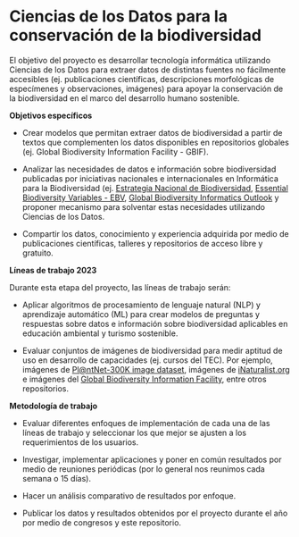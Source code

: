 # Ciencias de los Datos para la conservación de la biodiversidad 

El objetivo del proyecto es desarrollar tecnología informática utilizando Ciencias de los Datos para extraer datos de distintas fuentes no fácilmente accesibles (ej. publicaciones científicas, descripciones morfológicas de especímenes y observaciones, imágenes) para apoyar la conservación de la biodiversidad en el marco del desarrollo humano sostenible.

<b>Objetivos específicos</b>

* Crear modelos que permitan extraer datos de biodiversidad a partir de textos que complementen los datos disponibles en repositorios globales (ej.  Global Biodiversity Information Facility - GBIF).</p>

* Analizar las necesidades de datos e información sobre biodiversidad publicadas por iniciativas nacionales e internacionales en Informática para la Biodiversidad (ej. [Estrategia Nacional de Biodiversidad](https://www.enbcr.go.cr/), [Essential Biodiversity Variables - EBV](https://geobon.org/ebvs/what-are-ebvs/), [Global Biodiversity Informatics Outlook](https://www.biodiversityinformatics.org/en/gbio-framework/overview/) y proponer mecanismo para solventar estas necesidades utilizando Ciencias de los Datos.</p> 

* Compartir los datos, conocimiento y experiencia adquirida por medio de publicaciones científicas, talleres y repositorios de acceso libre y gratuito. </p>

<b> Líneas de trabajo 2023 </b></p>

Durante esta etapa del proyecto, las líneas de trabajo serán:</p>

* Aplicar algoritmos de procesamiento de lenguaje natural (NLP) y aprendizaje automático (ML) para crear modelos de preguntas y respuestas sobre datos e información sobre biodiversidad aplicables en educación ambiental y turismo sostenible.</p>

* Evaluar conjuntos de imágenes de biodiversidad para medir aptitud de uso en desarrollo de capacidades (ej. cursos del TEC). Por ejemplo, imágenes de [Pl@ntNet-300K image dataset](https://zenodo.org/record/5645731#.Y88UadLMJpz), imágenes de [iNaturalist.org](https://www.inaturalist.org/) e imágenes del [Global Biodiversity Information Facility](https://www.gbif.org/), entre otros repositorios. </p>

<b> Metodología de trabajo </b>

* Evaluar diferentes enfoques de implementación de cada una de las líneas de trabajo y seleccionar los que mejor se ajusten a los requerimientos de los usuarios.</p>
* Investigar, implementar aplicaciones y poner en común resultados por medio de reuniones periódicas (por lo general nos reunimos cada semana o 15 días). </p>
* Hacer un análisis comparativo de resultados por enfoque.</p>
* Publicar los datos y resultados obtenidos por el proyecto durante el año por medio de congresos y este repositorio.  </p>
